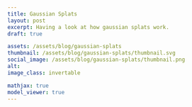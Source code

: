 ```yaml
---
title: Gaussian Splats
layout: post
excerpt: Having a look at how gaussian splats work.
draft: true

assets: /assets/blog/gaussian-splats
thumbnail: /assets/blog/gaussian-splats/thumbnail.svg
social_image: /assets/blog/gaussian-splats/thumbnail.png
alt:
image_class: invertable

mathjax: true
model_viewer: true
---
```


